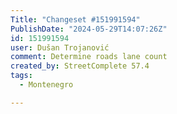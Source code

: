 ```yaml
---
Title: "Changeset #151991594"
PublishDate: "2024-05-29T14:07:26Z"
id: 151991594
user: Dušan Trojanović
comment: Determine roads lane count
created_by: StreetComplete 57.4
tags:
  - Montenegro

---
```

